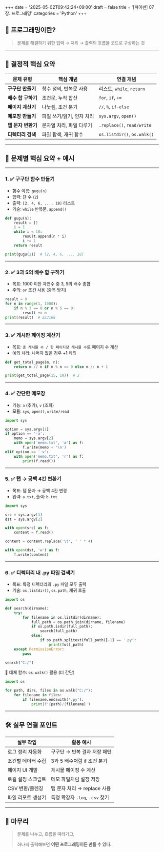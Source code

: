 +++
date = '2025-05-02T09:42:24+09:00'
draft = false
title = '[파이썬] 07장. 프로그래밍'
categories = 'Python'
+++

## 📌 프로그래밍이란?

> 문제를 해결하기 위한 입력 → 처리 → 출력의 흐름을 코드로 구성하는 것
> 

---

## 🧠 결정적 핵심 요약

| 문제 유형 | 핵심 개념 | 연결 개념 |
| --- | --- | --- |
| **구구단 만들기** | 함수 정의, 반복문 사용 | 리스트, `while`, `return` |
| **배수 합 구하기** | 조건문, 누적 합산 | `for`, `if`, `+=` |
| **페이지 계산기** | 나눗셈, 조건 분기 | `//`, `%`, `if-else` |
| **메모장 만들기** | 파일 쓰기/읽기, 인자 처리 | `sys.argv`, `open()` |
| **탭 문자 변환기** | 문자열 처리, 파일 다루기 | `.replace()`, `read/write` |
| **디렉터리 검색** | 파일 탐색, 재귀 함수 | `os.listdir()`, `os.walk()` |

---

## 🧩 문제별 핵심 요약 + 예시

---

### 1. ✅ 구구단 함수 만들기

- 함수 이름: `gugu(n)`
- 입력: 단 수 (`2`)
- 출력: `[2, 4, 6, ..., 18]` 리스트
- 기술: `while` 반복문, `append()`

```python
def gugu(n):
    result = []
    i = 1
    while i < 10:
        result.append(n * i)
        i += 1
    return result

print(gugu(2))  # [2, 4, 6, ..., 18]

```

---

### 2. ✅ 3과 5의 배수 합 구하기

- 목표: 1000 미만 자연수 중 3, 5의 배수 총합
- 주의: `or` 조건 사용 (중복 방지)

```python
result = 0
for n in range(1, 1000):
    if n % 3 == 0 or n % 5 == 0:
        result += n
print(result)  # 233168

```

---

### 3. ✅ 게시판 페이징 계산기

- 목표: `총 게시물 수 / 한 페이지당 게시물 수`로 페이지 수 계산
- 예외 처리: 나머지 없을 경우 +1 제외

```python
def get_total_page(m, n):
    return m // n if m % n == 0 else m // n + 1

print(get_total_page(15, 10))  # 2

```

---

### 4. ✅ 간단한 메모장

- 기능: `a` (추가), `v` (조회)
- 모듈: `sys`, `open()`, `write/read`

```python
import sys

option = sys.argv[1]
if option == '-a':
    memo = sys.argv[2]
    with open('memo.txt', 'a') as f:
        f.write(memo + '\n')
elif option == '-v':
    with open('memo.txt', 'r') as f:
        print(f.read())

```

---

### 5. ✅ 탭 → 공백 4칸 변환기

- 목표: 탭 문자 → 공백 4칸 변경
- 입력: `a.txt`, 출력: `b.txt`

```python
import sys

src = sys.argv[1]
dst = sys.argv[2]

with open(src) as f:
    content = f.read()

content = content.replace('\t', ' ' * 4)

with open(dst, 'w') as f:
    f.write(content)

```

---

### 6. ✅ 디렉터리 내 .py 파일 검색기

- 목표: 특정 디렉터리의 `.py` 파일 모두 출력
- 기술: `os.listdir()`, `os.path`, 재귀 호출

```python
import os

def search(dirname):
    try:
        for filename in os.listdir(dirname):
            full_path = os.path.join(dirname, filename)
            if os.path.isdir(full_path):
                search(full_path)
            else:
                if os.path.splitext(full_path)[-1] == '.py':
                    print(full_path)
    except PermissionError:
        pass

search("C:/")

```

📌 대체 함수: `os.walk()` 활용 (더 간단)

```python
import os

for path, dirs, files in os.walk("C:/"):
    for filename in files:
        if filename.endswith('.py'):
            print(f'{path}/{filename}')

```

---

## 🛠️ 실무 연결 포인트

| 실무 작업 | 활용 예시 |
| --- | --- |
| 로그 정리 자동화 | 구구단 → 반복 결과 저장 패턴 |
| 조건별 데이터 수집 | 3과 5 배수처럼 if 조건 분기 |
| 페이지 UI 개발 | 게시물 페이징 수 계산 |
| 로컬 설정 스크립트 | 메모 파일처럼 설정 저장 |
| CSV 변환/클렌징 | 탭 문자 처리 → replace 사용 |
| 파일 리포트 생성기 | 특정 확장자 `.log`, `.csv` 찾기 |

---

## 🏁 마무리

> 문제를 나누고, 흐름을 따라가고,
> 
> 
> 하나씩 출력해보면 **어떤 프로그래밍이든 만들 수 있다.**
>
